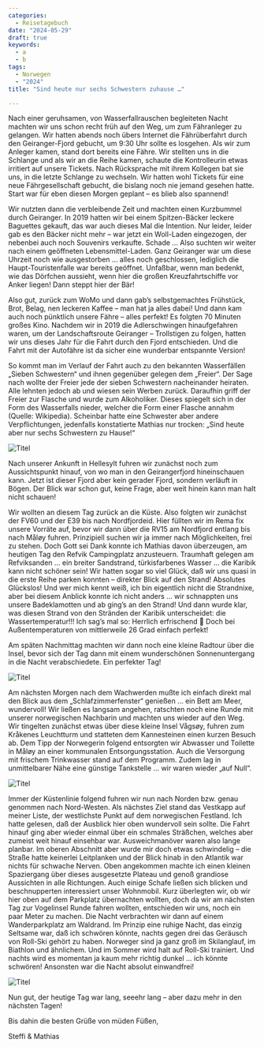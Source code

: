 ```yaml
---
categories:
  - Reisetagebuch
date: "2024-05-29"
draft: true
keywords:
  - a
  - b
tags:
  - Norwegen
  - "2024"
title: "Sind heute nur sechs Schwestern zuhause …"

---
```


Nach einer geruhsamen, von Wasserfallrauschen begleiteten Nacht machten wir
uns schon recht früh auf den Weg, um zum Fähranleger zu gelangen. Wir hatten
abends noch übers Internet die Fährüberfahrt durch den Geiranger-Fjord gebucht,
um 9:30 Uhr sollte es losgehen. Als wir zum Anleger kamen, stand dort bereits
eine Fähre. Wir stellten uns in die Schlange und als wir an die Reihe kamen,
schaute die Kontrolleurin etwas irritiert auf unsere Tickets. Nach Rücksprache
mit ihrem Kollegen bat sie uns, in die letzte Schlange zu wechseln. Wir hatten
wohl Tickets für eine neue Fährgesellschaft gebucht, die bislang noch nie jemand
gesehen hatte. Start war für eben diesen Morgen geplant – es blieb also
spannend!

Wir nutzten dann die verbleibende Zeit und machten einen Kurzbummel durch
Geiranger. In 2019 hatten wir bei einem Spitzen-Bäcker leckere Baguettes
gekauft, das war auch dieses Mal die Intention. Nur leider, leider gab es den
Bäcker nicht mehr – war jetzt ein Woll-Laden eingezogen, der nebenbei auch noch
Souvenirs verkaufte. Schade … Also suchten wir weiter nach einem geöffneten
Lebensmittel-Laden. Ganz Geiranger war um diese Uhrzeit noch wie ausgestorben …
alles noch geschlossen, lediglich die Haupt-Touristenfalle war bereits geöffnet.
Unfaßbar, wenn man bedenkt, wie das Dörfchen aussieht, wenn hier die großen
Kreuzfahrtschiffe vor Anker liegen! Dann steppt hier der Bär!

Also gut, zurück zum WoMo und dann gab’s selbstgemachtes Frühstück, Brot, Belag,
nen leckeren Kaffee – man hat ja alles dabei! Und dann kam auch noch pünktlich
unsere Fähre – alles perfekt! Es folgten 70 Minuten großes Kino. Nachdem wir
in 2019 die Adlerschwingen hinaufgefahren waren, um der Landschaftsroute
Geiranger – Trollstigen zu folgen, hatten wir uns dieses Jahr für die Fahrt
durch den Fjord entschieden. Und die Fahrt mit der Autofähre ist da sicher eine
wunderbar entspannte Version!

So kommt man im Verlauf der Fahrt auch zu den bekannten Wasserfällen „Sieben
Schwestern“ und ihnen gegenüber gelegen dem „Freier“. Der Sage nach wollte der
Freier jede der sieben Schwestern nacheinander heiraten. Alle lehnten jedoch ab
und wiesen sein Werben zurück. Daraufhin griff der Freier zur Flasche und wurde
zum Alkoholiker. Dieses spiegelt sich in der Form des Wasserfalls nieder,
welcher die Form einer Flasche annahm (Quelle: Wikipedia). Scheinbar hatte eine
Schwester aber andere Verpflichtungen, jedenfalls konstatierte Mathias nur
trocken: „Sind heute aber nur sechs Schwestern zu Hause!“

![Titel](/images/dddD)
<!-- Früher Morgen am Geirangerfjord -->
<!-- Das (noch) verschlafene Dörfchen Geiranger -->
<!-- Die berühmten Wasserfälle „Sieben Schwestern“ und der „Freier“ auf der
gegenüberliegenden Seite -->
<!-- Die „sechs“ Schwestern 🙂 -->
<!-- Und da kommt die erste Touristenschleuder des Tages … -->
<!-- Ankunft in Hellesylt – auch hier gibt´s einen Wasserfall! -->

Nach unserer Ankunft in Hellesylt fuhren wir zunächst noch zum Aussichtspunkt
hinauf, von wo man in den Geirangerfjord hineinschauen kann. Jetzt ist dieser
Fjord aber kein gerader Fjord, sondern verläuft in Bögen. Der Blick war schon
gut, keine Frage, aber weit hinein kann man halt nicht schauen!

Wir wollten an diesem Tag zurück an die Küste. Also folgten wir zunächst der
FV60 und der E39 bis nach Nordfjordeid. Hier füllten wir im Rema fix unsere
Vorräte auf, bevor wir dann über die RV15 am Nordfjord entlang bis nach Måløy
fuhren. Prinzipiell suchen wir ja immer nach Möglichkeiten, frei zu stehen. Doch
Gott sei Dank konnte ich Mathias davon überzeugen, am heutigen Tag den Refvik
Campingplatz anzusteuern. Traumhaft gelegen am Refviksanden … ein breiter
Sandstrand, türkisfarbenes Wasser … die Karibik kann nicht schöner sein! Wir
hatten sogar so viel Glück, daß wir uns quasi in die erste Reihe parken
konnten – direkter Blick auf den Strand! Absolutes Glückslos! Und wer mich kennt
weiß, ich bin eigentlich nicht die Strandnixe, aber bei diesem Anblick konnte
ich nicht anders … wir schnappten uns unsere Badeklamotten und ab ging’s an den
Strand! Und dann wurde klar, was diesen Strand von den Stränden der Karibik
unterscheidet: die Wassertemperatur!!! Ich sag’s mal so: Herrlich erfrischend 🙂
Doch bei Außentemperaturen von mittlerweile 26 Grad einfach perfekt!

Am späten Nachmittag machten wir dann noch eine kleine Radtour über die Insel,
bevor sich der Tag dann mit einem wunderschönen Sonnenuntergang in die Nacht
verabschiedete. Ein perfekter Tag!

![Titel](/images/dddD)
<!-- Hornindal Bridge -->
<!-- Hornindalsvatn -->
<!-- Refviksanden -->
<!-- Sonnenuntergang am Refviksanden -->
<!-- Refvik Camping – unser WoMo stand weiter rechts in der ersten Reihe! -->

Am nächsten Morgen nach dem Wachwerden mußte ich einfach direkt mal den Blick
aus dem „Schlafzimmerfenster“ genießen … ein Bett am Meer, wundervoll! Wir
ließen es langsam angehen, ratschten noch eine Runde mit unserer norwegischen
Nachbarin und machten uns wieder auf den Weg. Wir tingelten zunächst etwas
über diese kleine Insel Vågsøy, fuhren zum Kråkenes Leuchtturm und statteten dem
Kannesteinen einen kurzen Besuch ab. Dem Tipp der Norwegerin folgend entsorgten
wir Abwasser und Toilette in Måløy an einer kommunalen Entsorgungsstation. Auch
die Versorgung mit frischem Trinkwasser stand auf dem Programm. Zudem lag in
unmittelbarer Nähe eine günstige Tankstelle … wir waren wieder „auf Null“.

![Titel](/images/dddD)
<!-- Refivksanden am frühen Morgen -->
<!-- Ausblick am Kvalheimsvegen Viewpoint -->
<!-- Kråkenes Leuchtturm -->
<!-- Schwer, sich von diesem Anblick loszureißen! -->
<!-- Mathias am Kannesteinen -->

Immer der Küstenlinie folgend fuhren wir nun nach Norden bzw. genau genommen
nach Nord-Westen. Als nächstes Ziel stand das Vestkapp auf meiner Liste, der
westlichste Punkt auf dem norwegischen Festland. Ich hatte gelesen, daß der
Ausblick hier oben wundervoll sein sollte. Die Fahrt hinauf ging aber wieder
einmal über ein schmales Sträßchen, welches aber zumeist weit hinauf einsehbar
war. Ausweichmanöver waren also lange planbar. Im oberen Abschnitt aber wurde
mir doch etwas schwindelig – die Straße hatte keinerlei Leitplanken und der
Blick hinab in den Atlantik war nichts für schwache Nerven. Oben angekommen
machte ich einen kleinen Spaziergang über dieses ausgesetzte Plateau und genoß
grandiose Aussichten in alle Richtungen. Auch einige Schafe ließen sich blicken
und beschnupperten interessiert unser Wohnmobil. Kurz überlegten wir, ob wir
hier oben auf dem Parkplatz übernachten wollten, doch da wir am nächsten Tag zur
Vogelinsel Runde fahren wollten, entschieden wir uns, noch ein paar Meter zu
machen. Die Nacht verbrachten wir dann auf einem Wanderparkplatz am Waldrand. Im
Prinzip eine ruhige Nacht, das einzig Seltsame war, daß ich schwören könnte,
nachts gegen drei das Geräusch von Roll-Ski gehört zu haben. Norweger sind ja
ganz groß im Skilanglauf, im Biathlon und ähnlichem. Und im Sommer wird halt auf
Roll-Ski trainiert. Und nachts wird es momentan ja kaum mehr richtig dunkel
… ich könnte schwören! Ansonsten war die Nacht absolut einwandfrei!

![Titel](/images/dddD)
<!-- Blick vom Vestkapp in südlicher Richtung -->
<!-- Hütte mit Blick – kann man am Vestkapp mieten! -->
<!-- Blick nach Nord-Osten -->
<!-- Straße hinab vom Vestkapp – hier der unkritische Teil 😉 -->
<!-- Mama-Schaf mit Lämmern -->
<!-- Grandiose Ausblicke vom Vestkapp -->

Nun gut, der heutige Tag war lang, seeehr lang – aber dazu mehr in den nächsten
Tagen!

Bis dahin die besten Grüße von müden Füßen,

Steffi & Mathias
